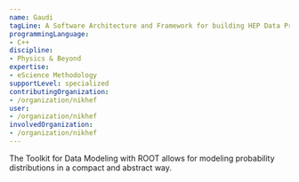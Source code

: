 ```yaml
---
name: Gaudi
tagLine: A Software Architecture and Framework for building HEP Data Processing Applications.
programmingLanguage:
- C++
discipline:
- Physics & Beyond
expertise:
- eScience Methodology
supportLevel: specialized
contributingOrganization:
- /organization/nikhef
user:
- /organization/nikhef
involvedOrganization:
- /organization/nikhef
---
```

The Toolkit for Data Modeling with ROOT allows for modeling probability distributions in a compact and abstract way. 